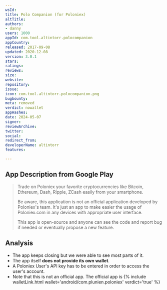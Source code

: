 ```yaml
---
wsId: 
title: Polo Companion (for Poloniex)
altTitle: 
authors:
- danny
users: 1000
appId: com.tool.altintorr.polocompanion
appCountry: 
released: 2017-09-08
updated: 2020-12-08
version: 3.0.1
stars: 
ratings: 
reviews: 
size: 
website: 
repository: 
issue: 
icon: com.tool.altintorr.polocompanion.png
bugbounty: 
meta: removed
verdict: nowallet
appHashes: 
date: 2024-05-07
signer: 
reviewArchive: 
twitter: 
social: 
redirect_from: 
developerName: altintorr
features: 

---
```


## App Description from Google Play

> Trade on Poloniex your favorite cryptocurrencies like Bitcoin, Ethereum, Dash, Ripple, ZCash easily from your smartphone.
> 
> Be aware, this application is not an official application developed by Poloniex's team. It's just an app to make easier the usage of Poloniex.com in any devices with appropriate user interface.
> 
> This app is open-source and anyone can see the code and report bug if needed or eventually propose a new feature.

## Analysis 

- The app keeps closing but we were able to see most parts of it. 
- The app itself **does not provide its own wallet**. 
- A Poloniex User's API key has to be entered in order to access the user's account.
- Note that this is not an official app. The official app is {% include walletLink.html wallet='android/com.plunien.poloniex' verdict='true' %}